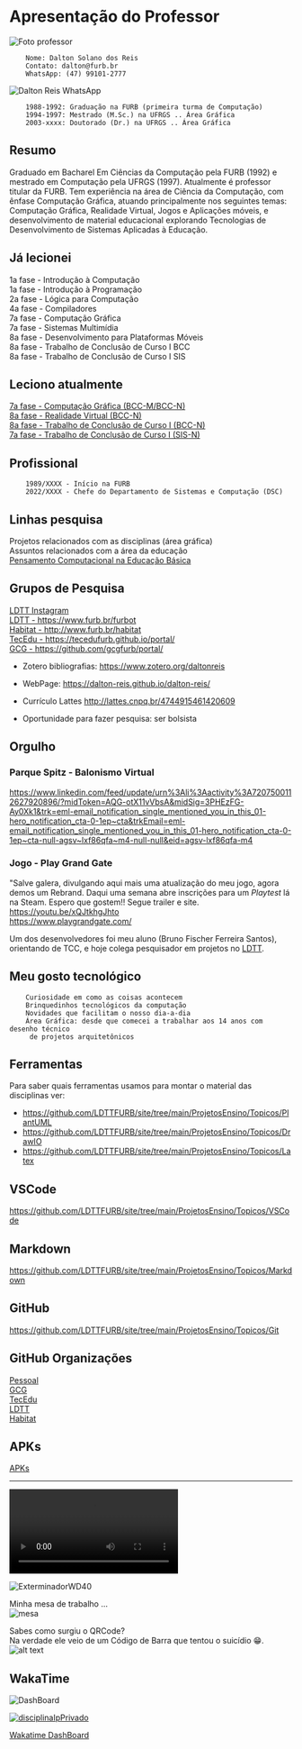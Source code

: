 # Apresentação do Professor

 ![Foto professor](./_._/img_DaltonReisQRCode.png "Foto professor")  

        Nome: Dalton Solano dos Reis
        Contato: dalton@furb.br
        WhatsApp: (47) 99101-2777  
![Dalton Reis WhatsApp](_._/img_DaltonReisWhatsApp.png)  

        1988-1992: Graduação na FURB (primeira turma de Computação)
        1994-1997: Mestrado (M.Sc.) na UFRGS .. Área Gráfica
        2003-xxxx: Doutorado (Dr.) na UFRGS .. Área Gráfica

## Resumo

Graduado em Bacharel Em Ciências da Computação pela FURB (1992) e mestrado em Computação pela UFRGS (1997). Atualmente é professor titular da FURB. Tem experiência na área de Ciência da Computação, com ênfase Computação Gráfica, atuando principalmente nos seguintes temas: Computação Gráfica, Realidade Virtual, Jogos e Aplicações móveis, e desenvolvimento de material educacional explorando Tecnologias de Desenvolvimento de Sistemas Aplicadas à Educação.

## Já lecionei

1a fase - Introdução à Computação  
1a fase - Introdução à Programação  
2a fase - Lógica para Computação  
4a fase - Compiladores  
7a fase - Computação Gráfica  
7a fase - Sistemas Multimídia  
8a fase - Desenvolvimento para Plataformas Móveis  
8a fase - Trabalho de Conclusão de Curso I BCC  
8a fase - Trabalho de Conclusão de Curso I SIS  

## Leciono atualmente

[7a fase - Computação Gráfica (BCC-M\/BCC-N)](https://github.com/dalton-reis/CG_2024_1 "7a fase - Computação Gráfica (BCC-M\/BCC-N)")  
[8a fase - Realidade Virtual (BCC-N)](https://github.com/dalton-reis/RV_2024_1 "8a fase - Realidade Virtual (BCC-N)")  
[8a fase - Trabalho de Conclusão de Curso I (BCC-N)](https://github.com/dalton-reis/TCC1_2024_1/tree/main/_BCC "8a fase - Trabalho de Conclusão de Curso I (BCC-N)")  
[7a fase - Trabalho de Conclusão de Curso I (SIS-N)](https://github.com/dalton-reis/TCC1_2024_1/tree/main/_SIS "7a fase - Trabalho de Conclusão de Curso I (SIS-N)")  

## Profissional

        1989/XXXX - Início na FURB  
        2022/XXXX - Chefe do Departamento de Sistemas e Computação (DSC)  

## Linhas pesquisa

<!-- TODO: arrumar formatação -->
Projetos relacionados com as disciplinas (área gráfica)  
Assuntos relacionados com a área da educação  
[Pensamento Computacional na Educação Básica](<https://youtu.be/gfks3z1zsYk> "Pensamento Computacional na Educação Básica")  

## Grupos de Pesquisa

[LDTT Instagram](https://www.instagram.com/p/C74ev_HpiHt/?igsh=M2dmMGM5N29nZmNv&img_index=1 "LDTT Insta - Laboratório de Desenvolvimento e Transferência de Tecnologia")  
[LDTT - <https://www.furb.br/furbot>](https://www.furb.br/furbot "LDTT - Laboratório de Desenvolvimento e Transferência de Tecnologia")  
[Habitat - <http://www.furb.br/habitat>](http://www.furb.br/habitat "Habitat - Educação, Inovação e Meio Ambiente")  
[TecEdu - <https://tecedufurb.github.io/portal/>](https://tecedufurb.github.io/portal/ "grupo de pesquisa TecEdu")  
[GCG - <https://github.com/gcgfurb/portal/>](https://github.com/gcgfurb/portal/ "grupo de pesquisa GCG")  

- Zotero bibliografias:
        [<https://www.zotero.org/daltonreis>](https://www.zotero.org/daltonreis "Zotero")  

- WebPage:
        [<https://dalton-reis.github.io/dalton-reis/>](https://dalton-reis.github.io/dalton-reis/ "WebPage")  

- Currículo Lattes <http://lattes.cnpq.br/4744915461420609>

- Oportunidade para fazer pesquisa: ser bolsista  

## Orgulho

### Parque Spitz - Balonismo Virtual

<https://www.linkedin.com/feed/update/urn%3Ali%3Aactivity%3A7207500112627920896/?midToken=AQG-otX11vVbsA&midSig=3PHEzFG-Ay0Xk1&trk=eml-email_notification_single_mentioned_you_in_this_01-hero_notification_cta-0-1ep~cta&trkEmail=eml-email_notification_single_mentioned_you_in_this_01-hero_notification_cta-0-1ep~cta-null-agsv~lxf86qfa~m4-null-null&eid=agsv-lxf86qfa-m4>

### Jogo - Play Grand Gate

"Salve galera, divulgando aqui mais uma atualização do meu jogo, agora demos um Rebrand. Daqui uma semana abre inscrições para um *Playtest* lá na Steam. Espero que gostem!! Segue trailer e site.  
<https://youtu.be/xQJtkhgJhto>  
<https://www.playgrandgate.com/>  

Um dos desenvolvedores foi meu aluno (Bruno Fischer Ferreira Santos), orientando de TCC, e hoje colega pesquisador em projetos no [LDTT](<http://www.furb.br/ldtt> "LDTT").

## Meu gosto tecnológico
  
        Curiosidade em como as coisas acontecem  
        Brinquedinhos tecnológicos da computação  
        Novidades que facilitam o nosso dia-a-dia  
        Área Gráfica: desde que comecei a trabalhar aos 14 anos com desenho técnico
         de projetos arquitetônicos  

## Ferramentas

Para saber quais ferramentas usamos para montar o material das disciplinas ver:

- <https://github.com/LDTTFURB/site/tree/main/ProjetosEnsino/Topicos/PlantUML>  
- <https://github.com/LDTTFURB/site/tree/main/ProjetosEnsino/Topicos/DrawIO>  
- <https://github.com/LDTTFURB/site/tree/main/ProjetosEnsino/Topicos/Latex>  

## VSCode

<https://github.com/LDTTFURB/site/tree/main/ProjetosEnsino/Topicos/VSCode>  

## Markdown

<https://github.com/LDTTFURB/site/tree/main/ProjetosEnsino/Topicos/Markdown>  

## GitHub

<https://github.com/LDTTFURB/site/tree/main/ProjetosEnsino/Topicos/Git>  

## GitHub Organizações

[Pessoal](https://github.com/dalton-reis?tab=repositories)  
[GCG](https://github.com/orgs/gcgfurb/repositories)  
[TecEdu](https://github.com/orgs/tecedufurb/repositories)  
[LDTT](https://github.com/orgs/LDTTFURB/repositories)  
[Habitat](https://github.com/orgs/HabitatFURB/repositories)  

## APKs

[APKs](https://drive.google.com/drive/folders/1fSPLd9Pn71gNQ7FQ6ZIunvArKg2a4u0W?usp=sharing)  

----
<video controls src="_._/Simpsons_Couch-Gag-iPhone.mp4" title="Title"></video>  

![ExterminadorWD40](_._/ExterminadorWD40.png)  

Minha mesa de trabalho ...  
![mesa](_._/Mesa.png)  

Sabes como surgiu o QRCode?  
Na verdade ele veio de um Código de Barra que tentou o suicídio 😁.  
![alt text](_._/QRCode.png)

## WakaTime

![DashBoard](https://wakatime.com/share/@dalton_reis/bdb5b58b-d49f-4716-8757-bcf4995b4cf6.svg "DashBoard")  

[![disciplinaIpPrivado](https://wakatime.com/badge/github/dalton-reis/disciplinaIpPrivado.svg)](https://wakatime.com/badge/github/dalton-reis/disciplinaIpPrivado)  

[Wakatime DashBoard](<https://wakatime.com/@dalton_reis/projects/jaxdrmqjfo?start=2021-11-03&end=2021-11-09> "Wakatime DashBoard")
